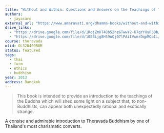 ```yaml
---
title: "Without and Within: Questions and Answers on the Teachings of Theravāda Buddhism"
authors:
  - jayasaro
external_url: "https://www.amaravati.org/dhamma-books/without-and-within/"
drive_links:
  - "https://drive.google.com/file/d/1RojZmHT4Db52hzGTwwY2-U7qYYXyF38b/view?usp=drivesdk"
  - "https://drive.google.com/file/d/10E3Ljg8H59uQj07lPAiIVwmrDqpMQpIi/view?usp=drivesdk"
course: theravada
olid: OL32040958M
status: featured
tags:
  - thai
  - form
  - ethics
  - buddhism
year: 2013
address: Bangkok
---
```


> This book is intended to provide an introduction to the teachings of the Buddha which will shed some light on a subject that, to non-Buddhists, can appear both unexpectedly rational and exotically strange.

A consise and admirable introduction to Theravada Buddhism by one of Thailand's most charismatic converts.

